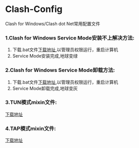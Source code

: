 # Clash-Config
Clash for Windows/Clash dot Net常用配置文件

### 1.Clash for Windows Service Mode安装不上解决方法:

1. 下载.bat文件[下载地址](https://raw.githubusercontent.com/HXHGTS/Clash-Config/main/service_install.bat),以管理员权限运行，重启计算机
2. Service Mode安装完成,地球变绿

### 2.Clash for Windows Service Mode卸载方法:

1. 下载.bat文件[下载地址](https://raw.githubusercontent.com/HXHGTS/Clash-Config/main/service_install.bat),以管理员权限运行，重启计算机
2. Service Mode卸载完成,地球变灰

### 3.TUN模式mixin文件:

[下载地址](https://raw.githubusercontent.com/HXHGTS/Clash-Config/main/TUN_config.txt)

### 4.TAP模式mixin文件:

[下载地址](https://raw.githubusercontent.com/HXHGTS/Clash-Config/main/TAP_config.txt)

